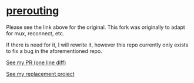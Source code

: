 # [prerouting](https://github.com/hex7c0/prerouting)

Please see the link above for the original. This fork was originally to adapt for mux, reconnect, etc. 

If there is need for it, I will rewrite it, however this repo currently only exists to fix a bug in the aforementioned repo. 

[See my PR (one line diff)](https://github.com/hex7c0/prerouting/pull/1)

[See my replacement project](https://github.com/CreativeCactus/TCPChan)
